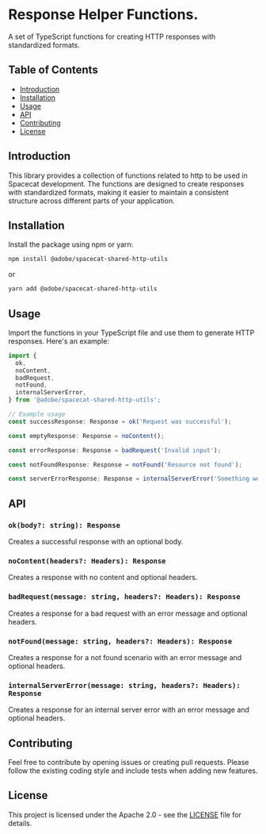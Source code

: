 # Response Helper Functions. 

A set of TypeScript functions for creating HTTP responses with standardized formats.

## Table of Contents

- [Introduction](#introduction)
- [Installation](#installation)
- [Usage](#usage)
- [API](#api)
- [Contributing](#contributing)
- [License](#license)

## Introduction

This library provides a collection of functions related to http to be used in Spacecat development. The functions are designed to create responses with standardized formats, making it easier to maintain a consistent structure across different parts of your application.

## Installation

Install the package using npm or yarn:

```bash
npm install @adobe/spacecat-shared-http-utils
```

or

```bash
yarn add @adobe/spacecat-shared-http-utils
```

## Usage

Import the functions in your TypeScript file and use them to generate HTTP responses. Here's an example:

```typescript
import {
  ok,
  noContent,
  badRequest,
  notFound,
  internalServerError,
} from '@adobe/spacecat-shared-http-utils';

// Example usage
const successResponse: Response = ok('Request was successful');

const emptyResponse: Response = noContent();

const errorResponse: Response = badRequest('Invalid input');

const notFoundResponse: Response = notFound('Resource not found');

const serverErrorResponse: Response = internalServerError('Something went wrong');
```

## API

### `ok(body?: string): Response`

Creates a successful response with an optional body.

### `noContent(headers?: Headers): Response`

Creates a response with no content and optional headers.

### `badRequest(message: string, headers?: Headers): Response`

Creates a response for a bad request with an error message and optional headers.

### `notFound(message: string, headers?: Headers): Response`

Creates a response for a not found scenario with an error message and optional headers.

### `internalServerError(message: string, headers?: Headers): Response`

Creates a response for an internal server error with an error message and optional headers.


## Contributing

Feel free to contribute by opening issues or creating pull requests. Please follow the existing coding style and include tests when adding new features.

## License

This project is licensed under the Apache 2.0 - see the [LICENSE](LICENSE) file for details.


